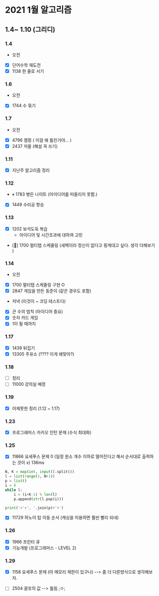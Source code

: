 # 2021 1월 알고리즘 

## 1.4~ 1.10 (그리디)

### 1.4
- 오전
- [x] 단어수학 재도전 
- [x] 1138  한 줄로 서기

### 1.6
- 오전
- [x] 1744 수 묶기

### 1.7
- 오전
- [x] 4796 캠핑 ( 이걸 왜 틀린거야... )
- [x] 2437 저울 (해설 꼭 쓰기)

### 1.11 
- [x] 지난주 알고리즘 정리

### 1.12
- ⏸ 1783 병든 나이트 (아이디어를 떠올리지 못함.)
- [x] 1449 수리공 항승

### 1.13
- [x] 1202 보석도둑 복습
    - 아이디어 및 시간초과에 대하여 고민
    
- [💢] 1700 멀티탭 스케줄링 (새벽이라 정신이 없다고 핑계대고 싶다. 생각 더해보기 )




### 1.14
- 오전 
- [x] 1700 멀티탭 스케줄링 구현 O
- [x] 2847 게임을 만든 동준이 (같은 경우도 포함)

- 저녁 (이것이 ~ 코딩 테스트다)
- [x] 큰 수의 법칙 (아이디어 중요)
- [x] 숫자 카드 게임
- [x] 1이 될 때까지

### 1.17
- [x] 1439 뒤집기 
- [x] 13305 주유소 (???? 이게 왜맞아?) 

### 1.18 
- [ ] 정리
- [ ] 11000 강의실 배정

### 1.19 
- [x] 어제못한 정리 (1.12 ~ 1.17)

### 1.23

- [x] 프로그래머스 카카오 인턴 문제 (수식 최대화)

### 1.25

- [x] 11866 요세푸스 문제 0 (일정 원소 개수 이하로 떨어진다고 해서 순서대로 출력하는 것이 x) 136ms
```python 
N, K = map(int, input().split())
l = list(range(1, N+1))
p = list()
i = 0
while l:
    i = (i+K-1) % len(l)
    p.append(str(l.pop(i)))

print('<'+', '.join(p)+'>')
```

 - [x] 11729 하노이 탑 이동 순서 (캐싱을 이용하면 훨씬 빨리 되네)
 
 ### 1.26
 
 - [x] 1966 프린터 큐 
 - [x] 기능개발 (프로그래머스 - LEVEL 2)
 
 ### 1.29
 
 - [x] 1158 요세푸스 문제 (아 메모리 제한이 있구나) --> 좀 더 다른방식으로 생각해보자.
 - [ ] 2504 괄호의 값 --> 틀림 ;ㅇ; 
 
 